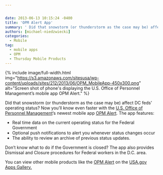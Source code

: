 ```yaml
---


date: 2013-06-13 10:15:24 -0400
title: 'OPM Alert App'
summary: ' Did that snowstorm (or thunderstorm as the case may be) affect DC feds&amp;#8217; operating status? &nbsp;Now you&rsquo;ll know even faster with the U.S. Office of Personnel Management&amp;#8216;s newest mobile app OPM Alert. The app features\: Real time'
authors: [michael-niedzwiecki]
categories:
  - Mobile
tag:
  - mobile apps
  - OPM
  - Thursday Mobile Products
---
```


{% include image/full-width.html img="https://s3.amazonaws.com/sitesusa/wp-content/uploads/sites/212/2013/06/OPM_MobileApp-450x300.png" alt="Screen shot of phone's displaying the U.S. Office of Personnel Management’s mobile app OPM Alert." %}


Did that snowstorm (or thunderstorm as the case may be) affect DC feds&#8217; operating status?  Now you’ll know even faster with the [U.S. Office of Personnel Management](http://www.opm.gov)&#8216;s newest mobile app [OPM Alert](http://www.opm.gov/policy-data-oversight/snow-dismissal-procedures/mobile-app/). The app features:

  * Real time data on the current operating status for the Federal Government
  * Optional push notifications to alert you whenever status changes occur
  * The ability to review an archive of previous status updates.

Don’t know what to do if the Government is closed? The app also provides Dismissal and Closure procedures for Federal workers in the D.C. area.

You can view other mobile products like the [OPM Alert](http://www.opm.gov/policy-data-oversight/snow-dismissal-procedures/mobile-app/) on the [USA.gov Apps Gallery.](http://apps.usa.gov/)